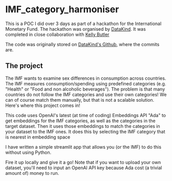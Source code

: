 # IMF_category_harmoniser

This is a POC I did over 3 days as part of a hackathon for the International Monetary Fund. The hackathon was organised by [DataKind](https://www.datakind.org/). It was completed in close collaboration with [Kelly Butler](https://www.linkedin.com/in/kelly-e-butler/)

The code was originally stored on [DataKind's Github](https://github.com/datakind/imf_datadive_gender/tree/main/workstream1/Ritchie_Kelly_categorization/Streamlit_app), where the commits are.

## The project

The IMF wants to examine sex differences in consumption across countries. The IMF measures consumption/spending using predefined categories (e.g. "Health" or "Food and non alcoholic beverages"). The problem is that many countries do not follow the IMF categories and use their own categories! We can of course match them manually, but that is not a scalable solution. Here's where this project comes in!

This code uses OpenAI's latest (at time of coding) Embeddings API "Ada" to get embeddings for the IMF categories, as well as the categories in the target dataset. Then it uses those embeddings to match the categories in your dataset to the IMF ones. It does this by selecting the IMF category that is nearest in embedding space

I have written a simple streamlit app that allows you (or the IMF) to do this without using Python.

Fire it up locally and give it a go! Note that if you want to upload your own dataset, you'll need to input an OpenAI API key because Ada cost (a trivial amount of) money to run.
